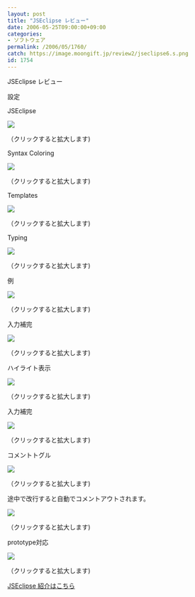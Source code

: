 ```yaml
---
layout: post
title: "JSEclipse レビュー"
date: 2006-05-25T09:00:00+09:00
categories:
- ソフトウェア
permalink: /2006/05/1760/
catch: https://image.moongift.jp/review2/jseclipse6.s.png
id: 1754
---
```

JSEclipse レビュー  
<!--more-->

設定

  

JSEclipse

  

[![](https://image.moongift.jp/review2/jseclipse1.s.png)](https://image.moongift.jp/review2/jseclipse1.png)  
  
（クリックすると拡大します)

  

Syntax Coloring

  

[![](https://image.moongift.jp/review2/jseclipse2.s.png)](https://image.moongift.jp/review2/jseclipse2.png)  
  
（クリックすると拡大します)

  

Templates

  

[![](https://image.moongift.jp/review2/jseclipse3.s.png)](https://image.moongift.jp/review2/jseclipse3.png)  
  
（クリックすると拡大します)

  

Typing

  

[![](https://image.moongift.jp/review2/jseclipse4.s.png)](https://image.moongift.jp/review2/jseclipse4.png)  
  
（クリックすると拡大します)

  

例

  

[![](https://image.moongift.jp/review2/jseclipse5.s.png)](https://image.moongift.jp/review2/jseclipse5.png)  
  
（クリックすると拡大します)

  

入力補完

  

[![](https://image.moongift.jp/review2/jseclipse6.s.png)](https://image.moongift.jp/review2/jseclipse6.png)  
  
（クリックすると拡大します)

  

ハイライト表示

  

[![](https://image.moongift.jp/review2/jseclipse7.s.png)](https://image.moongift.jp/review2/jseclipse7.png)  
  
（クリックすると拡大します)

  

入力補完

  

[![](https://image.moongift.jp/review2/jseclipse8.s.png)](https://image.moongift.jp/review2/jseclipse8.png)  
  
（クリックすると拡大します)

  

コメントトグル

  

[![](https://image.moongift.jp/review2/jseclipse9.s.png)](https://image.moongift.jp/review2/jseclipse9.png)  
  
（クリックすると拡大します)

  

途中で改行すると自動でコメントアウトされます。

  

[![](https://image.moongift.jp/review2/jseclipse10.s.png)](https://image.moongift.jp/review2/jseclipse10.png)  
  
（クリックすると拡大します)

  

prototype対応

  

[![](https://image.moongift.jp/review2/jseclipse12.s.png)](https://image.moongift.jp/review2/jseclipse12.png)  
  
（クリックすると拡大します)

  

[JSEclipse 紹介はこちら](http://fw.moongift.jp/intro/i-1754.html)

